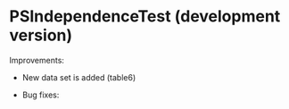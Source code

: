 # PSIndependenceTest (development version)

Improvements: 
* New data set is added (table6)

* Bug fixes:


